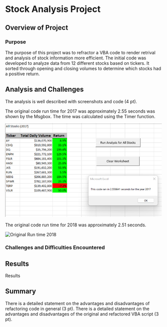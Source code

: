 # Stock Analysis Project

## Overview of Project
### Purpose
The purpose of this project was to refractor a VBA code to render retrival and analysis of stock information more efficient. The initial code was developed to analyze data from 12 different stocks based on tickers. It sorted through opening and closing volumes to determine which stocks had a positive return.





## Analysis and Challenges
The analysis is well described with screenshots and code (4 pt).

The original code run time for 2017 was approximately 2.55 seconds was shown by the Msgbox. The time was calculated using the Timer function.

![Original Run time 2017](https://github.com/vandenesserm/stock-analysis/blob/main/PNGs/Screenshot%202022-07-08%20Code%20First%20run%202017.png?raw=true)

The original code run time for 2018 was approximately 2.51 seconds.

![Original Run time 2018](https://user-images.githubusercontent.com/106083282/178146482-2cee16e3-a174-423c-9b0e-fe38ddc5eedc.png)



### Challenges and Difficulties Encountered



## Results
Results

## Summary
There is a detailed statement on the advantages and disadvantages of refactoring code in general (3 pt).
There is a detailed statement on the advantages and disadvantages of the original and refactored VBA script (3 pt).
